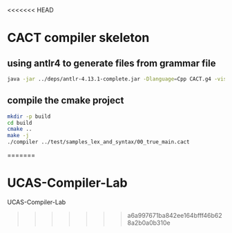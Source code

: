 <<<<<<< HEAD
# CACT compiler skeleton

## using antlr4 to generate files from grammar file

```bash
java -jar ../deps/antlr-4.13.1-complete.jar -Dlanguage=Cpp CACT.g4 -visitor -no-listener
```

## compile the cmake project

```bash
mkdir -p build
cd build
cmake ..
make -j
./compiler ../test/samples_lex_and_syntax/00_true_main.cact
```
=======
# UCAS-Compiler-Lab
UCAS-Compiler-Lab
>>>>>>> a6a997671ba842ee164bfff46b628a2b0a0b310e

